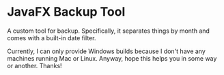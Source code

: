 # JavaFX Backup Tool
A custom tool for backup. Specifically, it separates things by month and comes with a built-in date filter.

Currently, I can only provide Windows builds because I don't have any machines running Mac or Linux. Anyway, hope 
this helps you in some way or another. Thanks!